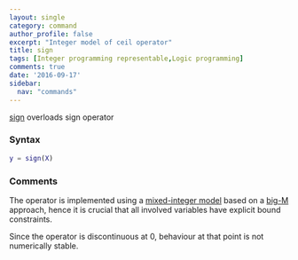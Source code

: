 ```yaml
---
layout: single
category: command
author_profile: false
excerpt: "Integer model of ceil operator"
title: sign
tags: [Integer programming representable,Logic programming]
comments: true
date: '2016-09-17'
sidebar:
  nav: "commands"
---
```


[sign](/command/sign) overloads sign operator

### Syntax

````matlab
y = sign(X)
````

### Comments

The operator is implemented using a [mixed-integer model](/tutorial/nonlinearoperatorsmixedinteger) based on a [big-M](/tutorial/bigmandconvexhulls) approach, hence it is crucial that all involved variables have explicit bound constraints.

Since the operator is discontinuous at 0, behaviour at that point is not numerically stable.

